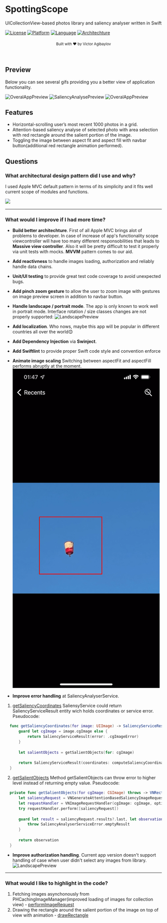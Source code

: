 # SpottingScope
UICollectionView-based photos library and saliency analyser written in Swift

[![License](https://img.shields.io/badge/license-MIT-blue.svg?style=flat)](http://mit-license.org)
[![Platform](http://img.shields.io/badge/platform-iOS-lightgrey.svg?style=flat)](https://developer.apple.com/resources/)
[![Language](http://img.shields.io/badge/language-Swift-orange.svg?style=flat)](https://developer.apple.com/swift)
[![Architechture](http://img.shields.io/badge/architechture-MVC-indigo.svg?style=flat)]([https://developer.apple.com/swift](https://developer.apple.com/library/archive/documentation/General/Conceptual/DevPedia-CocoaCore/MVC.html))            


<div align="center">
<sub>Built with ❤︎ by
Victor Agibaylov
</sub>
</div>
<br />
<br />


## Preview
Below you can see several gifs providing you a better view of application functionality.

![OveralAppPreview](https://github.com/Neestackich/SpottingScope/blob/main/RPReplay_Final1654291238.gif "OveralAppPreview preview")
![SaliencyAnalysePreview](https://github.com/Neestackich/SpottingScope/blob/main/RPReplay_Final1654291289.gif "SaliencyAnalysePreview preview")
![OveralAppPreview](https://github.com/Neestackich/SpottingScope/blob/main/RPReplay_Final1654291451.gif "OveralAppPreview preview")


## Features
- Horizontal-scrolling user’s most recent 1000 photos in a grid.
- Attention-based saliency analyse of selected photo with area selection with red rectangle around the salient portion of the image.
- Toggling the image between aspect fit and aspect fill with navbar button(additional red rectangle animation performed).


## Questions



### What architectural design pattern did I use and why?
I used Apple MVC default pattern in terms of its simplicity and it fits well current scope of modules and functions.

![](https://developer.apple.com/library/archive/documentation/General/Conceptual/DevPedia-CocoaCore/Art/model_view_controller_2x.png)

*******

### What would I improve if I had more time?

- **Build better architechture**. First of all Apple MVC brings alot of problems to developer. In case of increase of app's functionality scope viewcontroller will have too many different responsobilities that leads to **Massive view controller**. Also it will be pretty difficult to test it properly via unit tests with mocks. **MVVM** pattern comes to our aid.
- **Add reactivness** to handle images loading, authorization and reliably handle data chains.
- **Unit/UI testing** to provide great test code coverage to avoid unexpected bugs.
- **Add pinch zoom gesture** to allow the user to zoom image with gestures on image preview screen in addition to navbar button.
- **Handle landscape / portrait mode**. The app is only known to work well in portrait mode. Interface rotation / size classes changes are not properly supported:
![LandscapePreview](https://github.com/Neestackich/SpottingScope/blob/main/RPReplay_Final1654295587.gif "Landscape preview")

- **Add localization**. Who nows, maybe this app will be popular in different countries all over the world😊
- **Add Dependency Injection** via **Swinject**.
- **Add Swiftlint** to provide proper Swift code style and convention enforce
- **Animate image scaling** Switching between aspectFit and aspectFill performs abruptly at the moment. 
![LandscapePreview](https://github.com/Neestackich/SpottingScope/blob/main/RPReplay_Final1654296449.gif "Landscape preview")

- **Improve error handling** at SaliencyAnalyserService.
1. [getSaliencyCoordinates](https://github.com/Neestackich/SpottingScope/blob/1fd6b0d94d8217e1849ff877a567fc3ee32168cf/SpottingScope/SpottingScope/Services/SaliencyAnalyser/SaliencyAnalyserService.swift#L21)
  SaliensyService could return SaliencyServiceResult entity wich holds coordinates or service error. Pseudocode: 
  
  ```swift
    func getSaliencyCoordinates(for image: UIImage) -> SaliencyServiceResult {
        guard let cgImage = image.cgImage else {
            return SaliencyServiceResult(error: .cgImageError)
        }

        let salientObjects = getSalientObjects(for: cgImage)

        return SaliencyServiceResult(coordinates: computeSaliencyCoordinates(for: image, with: salientObjects))
    }
  ```

2. [getSalientObjects](https://github.com/Neestackich/SpottingScope/blob/1fd6b0d94d8217e1849ff877a567fc3ee32168cf/SpottingScope/SpottingScope/Services/SaliencyAnalyser/SaliencyAnalyserService.swift#L42)
  Method getSalientObjects can throw error to higher level instead of returning empty value. Pseudocode:
  
  ```swift
    private func getSalientObjects(for cgImage: CGImage) throws -> VNRectangleObservation {
        let saliencyRequest = VNGenerateAttentionBasedSaliencyImageRequest(completionHandler: nil)
        let requestHandler = VNImageRequestHandler(cgImage: cgImage, options: [:])
        try requestHandler.perform([saliencyRequest])

        guard let result = saliencyRequest.results?.last, let observation = result.salientObjects?.last else {
            throw SaliencyAnalyserServiceError.emptyResult
        }

        return observation
    }
  ```

- **Improve authorization handling**. Current app version doesn't support handling of case when user didn't select any images from library.
![LandscapePreview](https://github.com/Neestackich/SpottingScope/blob/main/RPReplay_Final1654298080.gif "Landscape preview")

*******

### What would I like to highlight in the code?
1. Fetching images asynchonously from PHCachingImageManager(improved loading of images for collection view) - [performImageRequest](https://github.com/Neestackich/SpottingScope/blob/01d0bb4c6a5d7ad157569b7e2db3f60b8bceed1b/SpottingScope/SpottingScope/Services/Photos/PhotosService.swift#L54)
2. Drawing the rectangle around the salient portion of the image on top of view with animation - [drawRectangle](https://github.com/Neestackich/SpottingScope/blob/01d0bb4c6a5d7ad157569b7e2db3f60b8bceed1b/SpottingScope/SpottingScope/UI/Views/Modules/SaliencyViewer/SaliencyViewerView.swift#L125)
